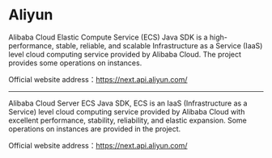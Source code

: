 # Aliyun

Alibaba Cloud Elastic Compute Service (ECS) Java SDK is a high-performance, stable, reliable, and scalable
Infrastructure as a Service (IaaS) level cloud computing service provided by Alibaba Cloud. The project provides some
operations on instances.

Official website address：https://next.api.aliyun.com/

---

Alibaba Cloud Server ECS Java SDK, ECS is an IaaS (Infrastructure as a Service) level cloud computing service provided
by Alibaba Cloud with excellent performance, stability, reliability, and elastic expansion.
Some operations on instances are provided in the project.

Official website address：https://next.api.aliyun.com/